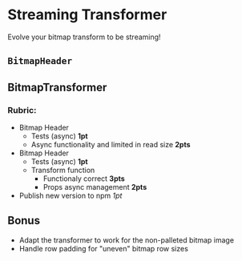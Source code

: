 Streaming Transformer
===

Evolve your bitmap transform to be streaming!

## `BitmapHeader`

<!-- * Change BitmapHeader to be a function that
    * takes a filename as input,
    * returns a promise,
    * that resolves to an object (literal) with the header properties.
    * (HINT: Use `readFrom` function we created in class)
* Test will need to evolve as well: 
    * Use mocha async test -->
  
## BitmapTransformer

<!-- * `transform`
* Add a static `create` method that takes a filename:
  * Creates the header (async)
  * Passes that to BitmapTransformer along with filename
  * Returns promise that resolves to bitmapTransformer instance -->
  <!-- * Change signature:
      * First parameter is a transform function
      * second paramter is output filename to write to!
  * createWriteStream of output filename
      * Copy the file up to image pixels into write stream!
      * (HINT: Use `readFrom` function we created in class)
  * Use `filename` to createReadStream (HINT: start at offset)
  * Read chunks (do the math! - test with `highWaterMark`)
  * Write transformed chunks to write stream
  * End writeStream on readStream close
  * Return promise that fires when done! -->
  
### Rubric:
* Bitmap Header
    * Tests (async) **1pt**
    * Async functionality and limited in read size **2pts**
* Bitmap Header 
    * Tests (async) **1pt**
    * Transform function
        * Functionaly correct **3pts**
        * Props async management **2pts**
* Publish new version to npm *1pt*

## Bonus

* Adapt the transformer to work for the non-palleted bitmap image
* Handle row padding for "uneven" bitmap row sizes